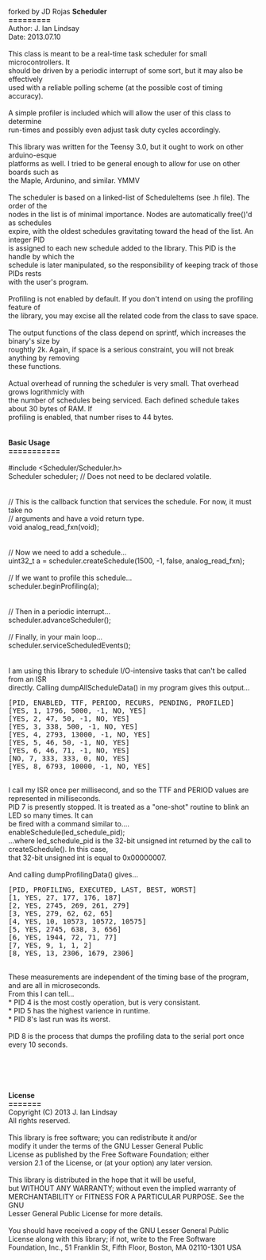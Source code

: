 forked by JD Rojas
<b>Scheduler<br />
=========</b><br />
Author: J. Ian Lindsay<br />
Date:   2013.07.10<br />
<br />
This class is meant to be a real-time task scheduler for small microcontrollers. It<br />
should be driven by a periodic interrupt of some sort, but it may also be effectively<br />
used with a reliable polling scheme (at the possible cost of timing accuracy).<br />
<br />
A simple profiler is included which will allow the user of this class to determine<br />
run-times and possibly even adjust task duty cycles accordingly.<br />
<br />
This library was written for the Teensy 3.0, but it ought to work on other arduino-esque<br />
platforms as well. I tried to be general enough to allow for use on other boards such as<br />
the Maple, Ardunino, and similar. YMMV<br />
<br />
The scheduler is based on a linked-list of ScheduleItems (see .h file). The order of the<br />
nodes in the list is of minimal importance. Nodes are automatically free()'d as schedules<br />
expire, with the oldest schedules gravitating toward the head of the list. An integer PID<br />
is assigned to each new schedule added to the library. This PID is the handle by which the<br />
schedule is later manipulated, so the responsibility of keeping track of those PIDs rests<br />
with the user's program.<br />
<br />
Profiling is not enabled by default. If you don't intend on using the profiling feature of<br />
the library, you may excise all the related code from the class to save space.<br />
<br />
The output functions of the class depend on sprintf, which increases the binary's size by<br />
roughtly 2k. Again, if space is a serious constraint, you will not break anything by removing<br />
these functions.<br />
<br />
Actual overhead of running the scheduler is very small. That overhead grows logrithmicly with<br />
the number of schedules being serviced. Each defined schedule takes about 30 bytes of RAM. If<br />
profiling is enabled, that number rises to 44 bytes.<br />
<br />
<br />
<b>Basic Usage<br />
===========</b><br />
<br />
#include <Scheduler/Scheduler.h><br />
Scheduler scheduler;	// Does not need to be declared volatile.<br />
<br />
<br />
// This is the callback function that services the schedule. For now, it must take no<br />
// arguments and have a void return type.<br />
void analog_read_fxn(void); <br />
<br />
<br />
// Now we need to add a schedule...<br />
uint32_t a = scheduler.createSchedule(1500, -1, false, analog_read_fxn);<br />
<br />
// If we want to profile this schedule...<br />
scheduler.beginProfiling(a);<br />
<br />
<br />
// Then in a periodic interrupt...<br />
scheduler.advanceScheduler();<br />
<br />
// Finally, in your main loop...<br />
scheduler.serviceScheduledEvents();<br />
<br />
<br />
I am using this library to schedule I/O-intensive tasks that can't be called from an ISR<br />
directly. Calling dumpAllScheduleData() in my program gives this output...<br />
<pre>[PID, ENABLED, TTF, PERIOD, RECURS, PENDING, PROFILED]
[YES, 1, 1796, 5000, -1, NO, YES]
[YES, 2, 47, 50, -1, NO, YES]
[YES, 3, 338, 500, -1, NO, YES]
[YES, 4, 2793, 13000, -1, NO, YES]
[YES, 5, 46, 50, -1, NO, YES]
[YES, 6, 46, 71, -1, NO, YES]
[NO, 7, 333, 333, 0, NO, YES]
[YES, 8, 6793, 10000, -1, NO, YES]</pre>
<br />
I call my ISR once per millisecond, and so the TTF and PERIOD values are represented in milliseconds.<br />
PID 7 is presently stopped. It is treated as a "one-shot" routine to blink an LED so many times. It can<br />
be fired with a command similar to....<br />
   enableSchedule(led_schedule_pid);<br />
...where led_schedule_pid is the 32-bit unsigned int returned by the call to createSchedule(). In this case,<br />
that 32-bit unsigned int is equal to 0x00000007.<br />
<br />
And calling dumpProfilingData() gives...<br />
<pre>[PID, PROFILING, EXECUTED, LAST, BEST, WORST]
[1, YES, 27, 177, 176, 187]
[2, YES, 2745, 269, 261, 279]
[3, YES, 279, 62, 62, 65]
[4, YES, 10, 10573, 10572, 10575]
[5, YES, 2745, 638, 3, 656]
[6, YES, 1944, 72, 71, 77]
[7, YES, 9, 1, 1, 2]
[8, YES, 13, 2306, 1679, 2306]</pre>
<br />
These measurements are independent of the timing base of the program, and are all in microseconds.<br />
From this I can tell...<br />
* PID 4 is the most costly operation, but is very consistant.<br />
* PID 5 has the highest varience in runtime.<br />
* PID 8's last run was its worst.<br />
<br />
PID 8 is the process that dumps the profiling data to the serial port once every 10 seconds.<br />
<br />
<br />
<br />
<br />
<br />
<b>License<br />
=======</b><br />
Copyright (C) 2013 J. Ian Lindsay<br />
All rights reserved.<br />
<br />
This library is free software; you can redistribute it and/or<br />
modify it under the terms of the GNU Lesser General Public<br />
License as published by the Free Software Foundation; either<br />
version 2.1 of the License, or (at your option) any later version.<br />
<br />
This library is distributed in the hope that it will be useful,<br />
but WITHOUT ANY WARRANTY; without even the implied warranty of<br />
MERCHANTABILITY or FITNESS FOR A PARTICULAR PURPOSE.  See the GNU<br />
Lesser General Public License for more details.<br />
<br />
You should have received a copy of the GNU Lesser General Public<br />
License along with this library; if not, write to the Free Software<br />
Foundation, Inc., 51 Franklin St, Fifth Floor, Boston, MA  02110-1301  USA
